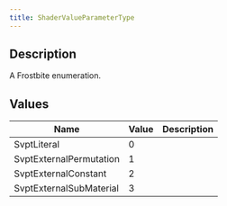 ```yaml
---
title: ShaderValueParameterType
---
```

## Description

A Frostbite enumeration.

## Values

| Name                    | Value | Description |
| ----------------------- | ----- | ----------- |
| SvptLiteral             | 0     |             |
| SvptExternalPermutation | 1     |             |
| SvptExternalConstant    | 2     |             |
| SvptExternalSubMaterial | 3     |             |
